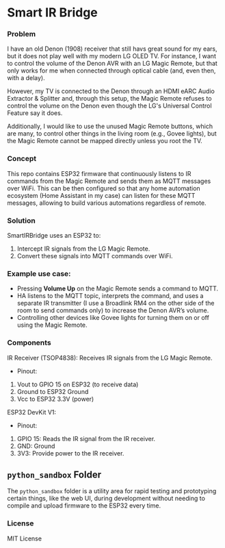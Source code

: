 # Smart IR Bridge

### Problem
I have an old Denon (1908) receiver that still havs great sound for my ears, but it does not play well with my modern LG OLED TV. For instance, I want to control the volume of the Denon AVR with an LG Magic Remote, but that only works for me when connected through optical cable (and, even then, with a delay). 

However, my TV is connected to the Denon through an HDMI eARC Audio Extractor & Splitter and, through this setup, the Magic Remote refuses to control the volume on the Denon even though the LG's Universal Control Feature say it does.

Additionally, I would like to use the unused Magic Remote buttons, which are many, to control other things in the living room (e.g., Govee lights), but the Magic Remote cannot be mapped directly unless you root the TV.

### Concept
This repo contains ESP32 firmware that continuously listens to IR commands from the Magic Remote and sends them as MQTT messages over WiFi. This can be then configured so that any home automation ecosystem (Home Assistant in my case) can listen for these MQTT messages, allowing to build various automations regardless of remote.


### Solution
SmartIRBridge uses an ESP32 to:
1. Intercept IR signals from the LG Magic Remote.
2. Convert these signals into MQTT commands over WiFi.
   
### Example use case:
- Pressing **Volume Up** on the Magic Remote sends a command to MQTT.
- HA listens to the MQTT topic, interprets the command, and uses a separate IR transmitter (I use a Broadlink RM4 on the other side of the room to send commands only) to increase the Denon AVR’s volume.
- Controlling other devices like Govee lights for turning them on or off using the Magic Remote.

### Components
IR Receiver (TSOP4838): Receives IR signals from the LG Magic Remote.

- Pinout:
1. Vout to GPIO 15 on ESP32 (to receive data)
2. Ground to ESP32 Ground
3. Vcc to ESP32 3.3V (power)

ESP32 DevKit V1:

- Pinout:
1. GPIO 15: Reads the IR signal from the IR receiver.
3. GND: Ground
4. 3V3: Provide power to the IR receiver.

## `python_sandbox` Folder
The `python_sandbox` folder is a utility area for rapid testing and prototyping certain things, like the web UI, during development without needing to compile and upload firmware to the ESP32 every time.

### License
MIT License
